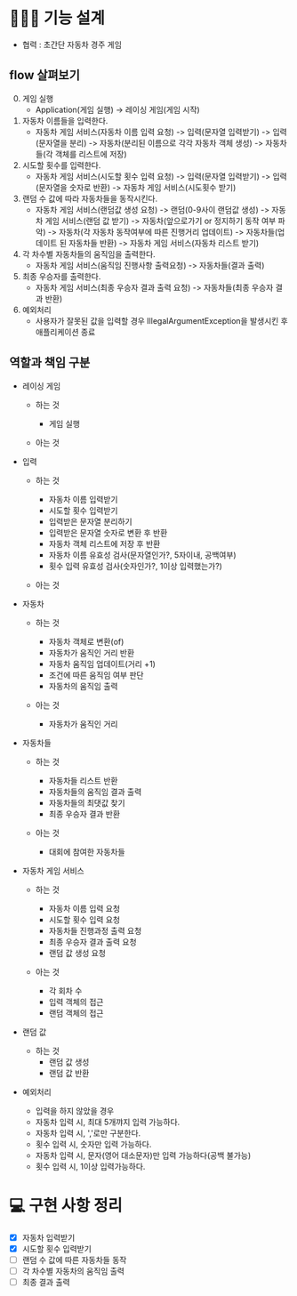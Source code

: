 # 👩🏻‍💻 기능 설계

- 협력 : 초간단 자동차 경주 게임

## flow 살펴보기
0. 게임 실행
    - Application(게임 실행) -> 레이싱 게임(게임 시작)
1. 자동차 이름들을 입력한다.
    - 자동차 게임 서비스(자동차 이름 입력 요청) -> 입력(문자열 입력받기) -> 입력(문자열을 분리) -> 자동차(분리된 이름으로 각각 자동차 객체 생성) -> 자동차들(각 객체를 리스트에 저장)
2. 시도할 횟수를 입력한다.
    - 자동차 게임 서비스(시도할 횟수 입력 요청) -> 입력(문자열 입력받기) -> 입력(문자열을 숫자로 반환) -> 자동차 게임 서비스(시도횟수 받기)
3. 랜덤 수 값에 따라 자동차들을 동작시킨다.
    - 자동차 게임 서비스(랜덤값 생성 요청) -> 랜덤(0-9사이 랜덤값 생성) -> 자동차 게임 서비스(랜덤 값 받기) -> 자동차(앞으로가기 or 정지하기 동작 여부 파악) -> 자동차(각 자동차 동작여부에 따른 진행거리 업데이트) -> 자동차들(업데이트 된 자동차들 반환) -> 자동차 게임 서비스(자동차 리스트 받기)
4. 각 차수별 자동차들의 움직임을 출력한다.
    - 자동차 게임 서비스(움직임 진행사항 출력요청) -> 자동차들(결과 출력)
5. 최종 우승자를 출력한다.
    - 자동차 게임 서비스(최종 우승자 결과 출력 요청) -> 자동차들(최종 우승자 결과 반환)
6. 예외처리
    - 사용자가 잘못된 값을 입력할 경우 IllegalArgumentException을 발생시킨 후 애플리케이션 종료


## 역할과 책임 구분

- 레이싱 게임
    - 하는 것
        - 게임 실행
        
    - 아는 것

- 입력
    - 하는 것
        - 자동차 이름 입력받기
        - 시도할 횟수 입력받기
        - 입력받은 문자열 분리하기
        - 입력받은 문자열 숫자로 변환 후 반환
        - 자동차 객체 리스트에 저장 후 반환
        - 자동차 이름 유효성 검사(문자열인가?, 5자이내, 공백여부)
        - 횟수 입력 유효성 검사(숫자인가?, 1이상 입력했는가?)

    - 아는 것


- 자동차
    - 하는 것
        - 자동차 객체로 변환(of)
        - 자동차가 움직인 거리 반환
        - 자동차 움직임 업데이트(거리 +1)
        - 조건에 따른 움직임 여부 판단
        - 자동차의 움직임 출력

    - 아는 것
        - 자동차가 움직인 거리
    

- 자동차들
    - 하는 것
        - 자동차들 리스트 반환
        - 자동차들의 움직임 결과 출력
        - 자동차들의 최댓값 찾기
        - 최종 우승자 결과 반환
    

    - 아는 것
        - 대회에 참여한 자동차들



- 자동차 게임 서비스
    - 하는 것
        - 자동차 이름 입력 요청
        - 시도할 횟수 입력 요청
        - 자동차들 진행과정 출력 요청
        - 최종 우승자 결과 출력 요청
        - 랜덤 값 생성 요청
        
    - 아는 것
        - 각 회차 수
        - 입력 객체의 접근
        - 랜덤 객체의 접근

- 랜덤 값
    - 하는 것
        - 랜덤 값 생성
        - 랜덤 값 반환

- 예외처리
    - 입력을 하지 않았을 경우
    - 자동차 입력 시, 최대 5개꺄지 입력 가능하다.
    - 자동차 입력 시, ','로만 구분한다.
    - 횟수 입력 시, 숫자만 입력 가능하다.
    - 자동차 입력 시, 문자(영어 대소문자)만 입력 가능하다(공백 불가능)
    - 횟수 입력 시, 1이상 입력가능하다.


# 💻 구현 사항 정리
- [x] 자동차 입력받기
- [x] 시도할 횟수 입력받기
- [ ] 랜덤 수 값에 따른 자동차들 동작
- [ ] 각 차수별 자동차의 움직임 출력
- [ ] 최종 결과 출력